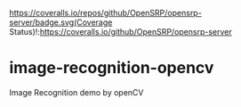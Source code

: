 
https://coveralls.io/repos/github/OpenSRP/opensrp-server/badge.svg(Coverage Status)!:https://coveralls.io/github/OpenSRP/opensrp-server
# image-recognition-opencv
Image Recognition demo by openCV
